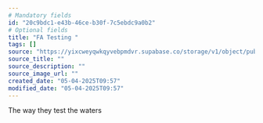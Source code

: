 ```yaml
---
# Mandatory fields
id: "20c9bdc1-e43b-46ce-b30f-7c5ebdc9a0b2"
# Optional fields
title: "FA Testing "
tags: []
source: "https://yixcweyqwkqyvebpmdvr.supabase.co/storage/v1/object/public/attachments/245ea4eb-428b-4479-ad98-de2388604d88.png"
source_title: ""
source_description: ""
source_image_url: ""
created_date: "05-04-2025T09:57"
modified_date: "05-04-2025T09:57"
---
```

The way they test the waters 